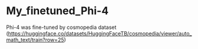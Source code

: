 # My_finetuned_Phi-4
Phi-4 was fine-tuned by cosmopedia dataset (https://huggingface.co/datasets/HuggingFaceTB/cosmopedia/viewer/auto_math_text/train?row=25)
